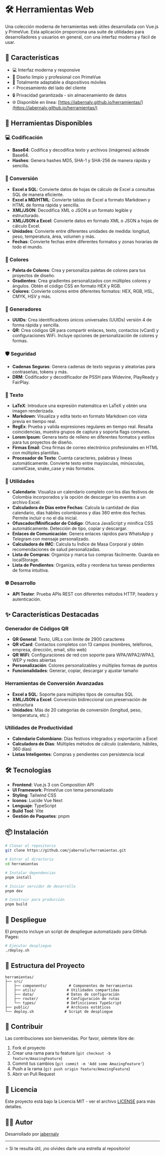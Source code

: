 # 🛠️ Herramientas Web

Una colección moderna de herramientas web útiles desarrollada con Vue.js y PrimeVue. Esta aplicación proporciona una suite de utilidades para desarrolladores y usuarios en general, con una interfaz moderna y fácil de usar.

## 🚀 Características

- 💻 Interfaz moderna y responsive
- 🎨 Diseño limpio y profesional con PrimeVue
- 📱 Totalmente adaptable a dispositivos móviles
- ⚡ Procesamiento del lado del cliente
- 🔒 Privacidad garantizada - sin almacenamiento de datos
- 🌐 Disponible en línea: [https://jabernalv.github.io/herramientas/](https://jabernalv.github.io/herramientas/)

## 🔧 Herramientas Disponibles

### 💻 Codificación

- **Base64**: Codifica y decodifica texto y archivos (imágenes) a/desde Base64.
- **Hashes**: Genera hashes MD5, SHA-1 y SHA-256 de manera rápida y sencilla.

### 🔄 Conversión

- **Excel a SQL**: Convierte datos de hojas de cálculo de Excel a consultas SQL de manera eficiente.
- **Excel a MD/HTML**: Convierte tablas de Excel a formato Markdown y HTML de forma rápida y sencilla.
- **XML/JSON**: Decodifica XML o JSON a un formato legible y estructurado.
- **XML/JSON a Excel**: Convierte datos en formato XML o JSON a hojas de cálculo Excel.
- **Unidades**: Convierte entre diferentes unidades de medida: longitud, peso, temperatura, área, volumen y más.
- **Fechas**: Convierte fechas entre diferentes formatos y zonas horarias de todo el mundo.

### 🎨 Colores

- **Paleta de Colores**: Crea y personaliza paletas de colores para tus proyectos de diseño.
- **Gradientes**: Crea gradientes personalizados con múltiples colores y ángulos. Obtén el código CSS en formato HEX y RGB.
- **Colores**: Convierte colores entre diferentes formatos: HEX, RGB, HSL, CMYK, HSV y más.

### 🔑 Generadores

- **UUIDs**: Crea identificadores únicos universales (UUIDs) versión 4 de forma rápida y sencilla.
- **QR**: Crea códigos QR para compartir enlaces, texto, contactos (vCard) y configuraciones WiFi. Incluye opciones de personalización de colores y formas.

### 🛡️ Seguridad

- **Cadenas Seguras**: Genera cadenas de texto seguras y aleatorias para contraseñas, tokens y más.
- **DRM**: Codificador y decodificador de PSSH para Widevine, PlayReady y FairPlay.

### 📝 Texto

- **LaTeX**: Introduce una expresión matemática en LaTeX y obtén una imagen renderizada.
- **Markdown**: Visualiza y edita texto en formato Markdown con vista previa en tiempo real.
- **RegEx**: Prueba y valida expresiones regulares en tiempo real. Resalta coincidencias, muestra grupos de captura y soporta flags comunes.
- **Lorem Ipsum**: Genera texto de relleno en diferentes formatos y estilos para tus proyectos de diseño.
- **Firmas Email**: Crea firmas de correo electrónico profesionales en HTML con múltiples plantillas.
- **Procesador de Texto**: Cuenta caracteres, palabras y líneas automáticamente. Convierte texto entre mayúsculas, minúsculas, camelCase, snake_case y más formatos.

### 🔧 Utilidades

- **Calendario**: Visualiza un calendario completo con los días festivos de Colombia incorporados y la opción de descargar los eventos a un archivo Excel.
- **Calculadora de Días entre Fechas**: Calcula la cantidad de días calendario, días hábiles colombianos y días 360 entre dos fechas. Permite incluir o no el día inicial.
- **Ofuscador/Minificador de Código**: Ofusca JavaScript y minifica CSS automáticamente. Detección de tipo, copiar y descargar.
- **Enlaces de Comunicación**: Genera enlaces rápidos para WhatsApp y Telegram con mensaje personalizado.
- **Calculadora de IMC**: Calcula tu Índice de Masa Corporal y obtén recomendaciones de salud personalizadas.
- **Lista de Compras**: Organiza y marca tus compras fácilmente. Guarda en localStorage.
- **Lista de Pendientes**: Organiza, edita y reordena tus tareas pendientes de forma intuitiva.

### 🌐 Desarrollo

- **API Tester**: Prueba APIs REST con diferentes métodos HTTP, headers y autenticación.

## ✨ Características Destacadas

### Generador de Códigos QR

- **QR General**: Texto, URLs con límite de 2900 caracteres
- **QR vCard**: Contactos completos con 13 campos (nombres, teléfonos, empresa, dirección, email, sitio web)
- **QR WiFi**: Configuraciones de red con soporte para WPA/WPA2/WPA3, WEP y redes abiertas
- **Personalización**: Colores personalizables y múltiples formas de puntos
- **Funcionalidades**: Generar, copiar, descargar y ajustar tamaño

### Herramientas de Conversión Avanzadas

- **Excel a SQL**: Soporte para múltiples tipos de consultas SQL
- **XML/JSON a Excel**: Conversión bidireccional con preservación de estructura
- **Unidades**: Más de 20 categorías de conversión (longitud, peso, temperatura, etc.)

### Utilidades de Productividad

- **Calendario Colombiano**: Días festivos integrados y exportación a Excel
- **Calculadora de Días**: Múltiples métodos de cálculo (calendario, hábiles, 360 días)
- **Listas Inteligentes**: Compras y pendientes con persistencia local

## 🛠️ Tecnologías

- **Frontend**: Vue.js 3 con Composition API
- **UI Framework**: PrimeVue con tema personalizado
- **Styling**: Tailwind CSS
- **Iconos**: Lucide Vue Next
- **Lenguaje**: TypeScript
- **Build Tool**: Vite
- **Gestión de Paquetes**: pnpm

## 📦 Instalación

```bash
# Clonar el repositorio
git clone https://github.com/jabernalv/herramientas.git

# Entrar al directorio
cd herramientas

# Instalar dependencias
pnpm install

# Iniciar servidor de desarrollo
pnpm dev

# Construir para producción
pnpm build
```

## 🚀 Despliegue

El proyecto incluye un script de despliegue automatizado para GitHub Pages:

```bash
# Ejecutar despliegue
./deploy.sh
```

## 📁 Estructura del Proyecto

```
herramientas/
├── src/
│   ├── components/          # Componentes de herramientas
│   ├── utils/              # Utilidades compartidas
│   ├── data/               # Datos de configuración
│   ├── router/             # Configuración de rutas
│   └── types/              # Definiciones TypeScript
├── public/                 # Archivos estáticos
└── deploy.sh              # Script de despliegue
```

## 🤝 Contribuir

Las contribuciones son bienvenidas. Por favor, siéntete libre de:

1. Fork el proyecto
2. Crear una rama para tu feature (`git checkout -b feature/AmazingFeature`)
3. Commit tus cambios (`git commit -m 'Add some AmazingFeature'`)
4. Push a la rama (`git push origin feature/AmazingFeature`)
5. Abrir un Pull Request

## 📄 Licencia

Este proyecto está bajo la Licencia MIT - ver el archivo [LICENSE](LICENSE) para más detalles.

## 👨‍💻 Autor

Desarrollado por [jabernalv](https://github.com/jabernalv)

---

⭐ Si te resulta útil, ¡no olvides darle una estrella al repositorio!
